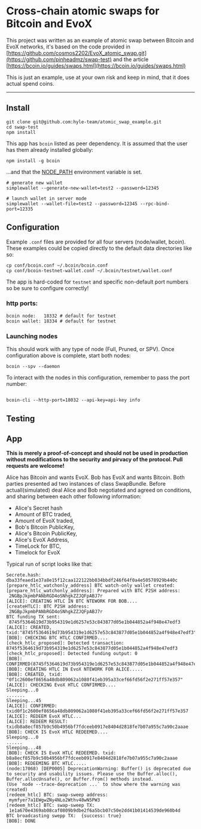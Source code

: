 # Cross-chain atomic swaps for Bitcoin and EvoX

This project was written as an example of atomic swap between Bitcoin and EvoX networks, it's based on the code provided in [https://github.com/cosmos2202/EvoX_atomic_swap.git](https://github.com/pinheadmz/swap-test) and the article [https://bcoin.io/guides/swaps.html](https://bcoin.io/guides/swaps.html) 

This is just an example, use at your own risk and keep in mind, that it does actual spend coins.

---

## Install

```
git clone git@github.com:hyle-team/atomic_swap_example.git
cd swap-test
npm install
```

This app has `bcoin` listed as peer dependency.
It is assumed that the user has them already installed globally:

```
npm install -g bcoin
```

...and that the [NODE_PATH](https://nodejs.org/api/modules.html#modules_loading_from_the_global_folders)
environment variable is set.


```
# generate new wallet
simplewallet --generate-new-wallet=test2 --password=12345

# launch wallet in server mode
simplewallet --wallet-file=test2 --password=12345 --rpc-bind-port=12335
```

## Configuration

Example `.conf` files are provided for all four servers (node/wallet, bcoin).
These examples could be copied directly to the default data directories like so:

```
cp conf/bcoin.conf ~/.bcoin/bcoin.conf
cp conf/bcoin-testnet-wallet.conf ~/.bcoin/testnet/wallet.conf
```

The app is hard-coded for `testnet` and specific non-default port numbers so be
sure to configure correctly!

### http ports:
```
bcoin node:   18332 # default for testnet
bcoin wallet: 18334 # default for testnet
```

### Launching nodes

This should work with any type of node (Full, Pruned, or SPV). Once configuration above is complete,
start both nodes:
```
bcoin --spv --daemon
```

To interact with the nodes in this configuration, remember to pass the port number:
```

bcoin-cli --http-port=18032 --api-key=api-key info
```

## Testing

## App

**This is merely a proof-of-concept and should not be used in production without modifications to the security and pirvacy of the protocol. Pull requests are welcome!**

Alice has Bitcoin and wants EvoX. Bob has EvoX and wants Bitcoin. 
Both parties presented ad two instances of class SwapBundle. 
Before actuall(simulated) deal Alice and Bob negotiated and agreed on conditions, and sharing between each other following information:
* Alice's Secret hash 
* Amount of BTC traded, 
* Amount of EvoX traded, 
* Bob's Bitcoin PublicKey, 
* Alice's Bitcoin PublicKey, 
* Alice's EvoX Address,
* TimeLock for BTC, 
* Timelock for EvoX 

Typical run of script looks like that: 
```
Secrete.hash: dba33feaed1e37a8e15f12caa122122bb034bbdf246f64f0a4e50578929b440c
[prepare_htlc_watchonly_address] BTC watch-only wallet created:
[prepare_htlc_watchonly_address]: Prepared with BTC P2SH address:
 2NGBpJkpmbPANbRGD4oSNhgkZZJQFpABJ7r
[ALICE]: CREATING HTLC IN BTC NTEWORK FOR BOB....
[createHTLC]: BTC P2SH address:
 2NGBpJkpmbPANbRGD4oSNhgkZZJQFpABJ7r
BTC funding TX sent:
 8745f5364619d73b954319e1d6257e53c843877d05e1b044852a4f948e47edf3
[ALICE]: CREATED, txid:"8745f5364619d73b954319e1d6257e53c843877d05e1b044852a4f948e47edf3"
[BOB]: CHECKING BTC HTLC CONFIRMED....
[check_htlc_proposed]: Detected transaction: 8745f5364619d73b954319e1d6257e53c843877d05e1b044852a4f948e47edf3
[check_htlc_proposed]: Detected funding output: 0
[BOB]: CONFIRMED(8745f5364619d73b954319e1d6257e53c843877d05e1b044852a4f948e47edf3)
[BOB]: CREATING HTLC IN EvoX NTEWORK FOR ALICE.....
[BOB]: CREATED, txid: "0f1c2600ef8656a48db809062a1080f41eb395a33cef66fd56f2e271ff57e357"
[ALICE]: CHECKING EvoX HTLC CONFIRMED....
Sleeping...0
.......
Sleeping...45
[ALICE]: CONFIRMED: txid0f1c2600ef8656a48db809062a1080f41eb395a33cef66fd56f2e271ff57e357
[ALICE]: REDEEM EvoX HTLC...
[ALICE]: REDEEM RESULT: txidb8a8ecf857b9c50b4956bf7fdceeb0917e8404d2818fe7b07a955c7a90c2aaae
[BOB]: CHECK IS EvoX HTLC REDEEMED....
Sleeping...0
......
Sleeping...48
[BOB]: CHECK IS EvoX HTLC REDEEMED. txid: b8a8ecf857b9c50b4956bf7fdceeb0917e8404d2818fe7b07a955c7a90c2aaae
[BOB]: REDEEMING BTC HTLC.....
(node:17068) [DEP0005] DeprecationWarning: Buffer() is deprecated due to security and usability issues. Please use the Buffer.alloc(), Buffer.allocUnsafe(), or Buffer.from() methods instead.
(Use `node --trace-deprecation ...` to show where the warning was created)
[redeem_htlc] BTC: swap-sweep address:
 mymfyer7a1EWgwZNy4NLo2Wthv48wN5PW3
[redeem_htlc] BTC: swap-sweep TX:
 1e1a670e4369ab08caf0809b9dbe2f6a5bcb07c50e2dd41b01414539de960b4d
BTC broadcasting swepp TX:  {success: true}
[BOB]: DONE
```

